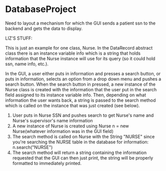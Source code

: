 # DatabaseProject

Need to layout a mechanism for which the GUI sends a patient ssn to the backend and gets the data to display.

LIZ'S STUFF:

This is just an example for one class, Nurse. In the DataRecord abstract class there is an instance variable info which is a string that holds information that the Nurse instance will use for its query (so it could hold ssn, name info, etc.).

In the GUI, a user either puts in information and presses a search button, or puts in information, selects an option from a drop down menu and pushes a search button. When the search button in pressed, a new instance of the Nurse class is created with the information that the user put in the search field assigned to its instance variable info. Then, depending on what information the user wants back, a string is passed to the search method which is called on the instance that was just created (see below).

1. User puts in Nurse SSN and pushes search to get Nurse's name and Nurse's supervisor's name information
2. A new instance of Nurse is created using Nurse n = new Nurse(whatever information was in the GUI field)
3. The search method is called on Nurse with the String "NURSE" since you're searching the NURSE table in the database for information: n.search("NURSE")
4. The search method will return a string containing the information requested that the GUI can then just print, the string will be properly formatted to immediately printed.
